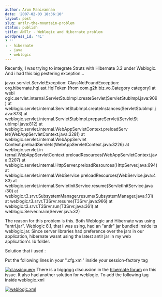 ```yaml
---
author: Arun Manivannan
date: '2007-02-03 18:36:10'
layout: post
slug: antlr-the-mountain-problem
status: publish
title: ANTlr - Weblogic and Hibernate problem
wordpress_id: '41'
? ''
: - hibernate
  - java
  - weblogic
---
```


Recently, I was trying to integrate Struts with Hibernate 3.2 under Weblogic.
And i had this big pestering exception...

javax.servlet.ServletException: ClassNotFoundException:
org.hibernate.hql.ast.HqlToken [from com.g2h.biz.vo.Category category] at webl
ogic.servlet.internal.ServletStubImpl.createServlet(ServletStubImpl.java:909)
at weblogic.servlet.internal.ServletStubImpl.createInstances(ServletStubImpl.j
ava:873) at weblogic.servlet.internal.ServletStubImpl.prepareServlet(ServletSt
ubImpl.java:812) at weblogic.servlet.internal.WebAppServletContext.preloadServ
let(WebAppServletContext.java:3281) at weblogic.servlet.internal.WebAppServlet
Context.preloadServlets(WebAppServletContext.java:3226) at weblogic.servlet.in
ternal.WebAppServletContext.preloadResources(WebAppServletContext.java:3207)
at weblogic.servlet.internal.HttpServer.preloadResources(HttpServer.java:694)
at weblogic.servlet.internal.WebService.preloadResources(WebService.java:483)
at weblogic.servlet.internal.ServletInitService.resume(ServletInitService.java
:30) at weblogic.t3.srvr.SubsystemManager.resume(SubsystemManager.java:131) at
weblogic.t3.srvr.T3Srvr.resume(T3Srvr.java:966) at
weblogic.t3.srvr.T3Srvr.run(T3Srvr.java:361) at
weblogic.Server.main(Server.java:32)

The reason for this problem is this. Both Weblogic and Hibernate was using
"antrl.jar". Weblogic 8.1, that i was using, had an "antlr" jar bundled inside
its weblogic.jar. Since server libraries had preference over the jars in our
application, hibernate wasnt using the latest antlr jar in my web
application's lib folder.

Solution that i used :

Put the following lines in your ".cfg.xml" inside your session-factory tag

[![classicquery][1]][2] There is a biggggg discussion in the [hibernate
forum][3] on this issue. It also had another solution for weblogic. To add the
following tag inside weblogic.xml

[![weblogic.xml][4]][5]

   [1]: http://beanpicks.wordpress.com/files/2007/02/classicquery.png

   [2]: http://beanpicks.wordpress.com/files/2007/02/classicquery.png
(classicquery)

   [3]: http://forum.hibernate.org/viewtopic.php?t=939468

   [4]: http://beanpicks.wordpress.com/files/2007/02/weblogicxml.png

   [5]: http://beanpicks.wordpress.com/files/2007/02/weblogicxml.png
(weblogic.xml)


